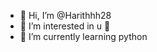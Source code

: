 - 👋 Hi, I’m @Harithhh28
- 👀 I’m interested in u 🐅
- 🌱 I’m currently learning python


<!---
Harithhh28/Harithhh28 is a ✨ special ✨ repository because its `README.md` (this file) appears on your GitHub profile.
You can click the Preview link to take a look at your changes.
--->
